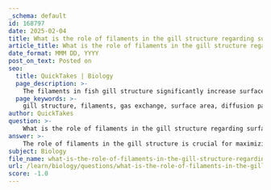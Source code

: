 ```yaml
---
_schema: default
id: 168797
date: 2025-02-04
title: What is the role of filaments in the gill structure regarding surface area and diffusion pathway?
article_title: What is the role of filaments in the gill structure regarding surface area and diffusion pathway?
date_format: MMM DD, YYYY
post_on_text: Posted on
seo:
  title: QuickTakes | Biology
  page_description: >-
    The filaments in fish gill structure significantly increase surface area and minimize diffusion pathways, aiding efficient gas exchange and respiration in aquatic environments.
  page_keywords: >-
    gill structure, filaments, gas exchange, surface area, diffusion pathway, lamellae, counter-current exchange, oxygen absorption, respiration, aquatic environments
author: QuickTakes
question: >-
    What is the role of filaments in the gill structure regarding surface area and diffusion pathway?
answer: >-
    The role of filaments in the gill structure is crucial for maximizing surface area and minimizing the diffusion pathway, which are both essential for efficient gas exchange in fish.\n\n1. **Surface Area Increase**: Gill filaments are thin, elongated structures that are folded to significantly increase the surface area available for gas exchange. Each filament is lined with numerous tiny projections called lamellae. These lamellae further enhance the surface area, allowing for a greater amount of oxygen to be absorbed from the water and carbon dioxide to be released into the water. This structural adaptation is vital for the fish's respiration, enabling them to extract dissolved oxygen efficiently.\n\n2. **Diffusion Pathway**: The thinness of the gill filaments provides a short diffusion pathway for gases. This is important because the rate of diffusion is inversely related to the thickness of the barrier through which gases must pass. A shorter diffusion pathway allows for quicker and more efficient gas exchange, ensuring that oxygen can rapidly enter the bloodstream while carbon dioxide is expelled.\n\n3. **Counter-Current Exchange Mechanism**: The arrangement of the filaments and the flow of water over them also facilitate a counter-current exchange system. In this system, water flows over the gill filaments in the opposite direction to the flow of blood within the capillaries of the filaments. This arrangement maintains a concentration gradient that enhances the efficiency of oxygen absorption, allowing fish to achieve up to 80-90% efficiency in oxygen uptake.\n\nIn summary, the filaments in the gill structure play a vital role in increasing the surface area for gas exchange and providing a short diffusion pathway, both of which are essential for the effective respiration of fish in aquatic environments.
subject: Biology
file_name: what-is-the-role-of-filaments-in-the-gill-structure-regarding-surface-area-and-diffusion-pathway.md
url: /learn/biology/questions/what-is-the-role-of-filaments-in-the-gill-structure-regarding-surface-area-and-diffusion-pathway
score: -1.0
---
```


&nbsp;